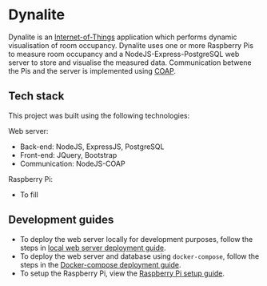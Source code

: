 # Dynalite
Dynalite is an [Internet-of-Things](https://en.wikipedia.org/wiki/Internet_of_things) application which performs dynamic visualisation of room occupancy. Dynalite uses one or more Raspberry Pis to measure room occupancy and a NodeJS-Express-PostgreSQL web server to store and visualise the measured data. Communication betwene the Pis and the server is implemented using [COAP](https://coap.technology/).

## Tech stack
This project was built using the following technologies:

Web server:

- Back-end: NodeJS, ExpressJS, PostgreSQL
- Front-end: JQuery, Bootstrap
- Communication: NodeJS-COAP

Raspberry Pi:

- To fill

## Development guides

- To deploy the web server locally for development purposes, follow the steps in [local web server deployment guide](DEVELOP_WEB.md).
- To deploy the web server and database using `docker-compose`, follow the steps in the [Docker-compose deployment guide](DEVELOP_DOCKER.md).
- To setup the Raspberry Pi, view the [Raspberry Pi setup guide](DEVELOP_RASPBERRY_PI.md).